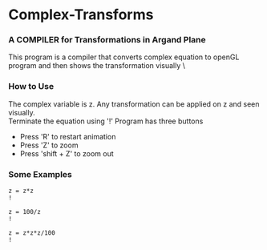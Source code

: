 # Complex-Transforms

### A COMPILER for Transformations in Argand Plane

This program is a compiler that converts complex equation to openGL program and then shows the transformation visually \

### How to Use

The complex variable is z. Any transformation can be applied on z and seen visually.\
Terminate the equation using '!'
Program has three buttons
* Press 'R' to restart animation
* Press 'Z' to zoom 
* Press 'shift + Z' to zoom out

### Some Examples

```
z = z*z
!
```


```
z = 100/z
!
```

```
z = z*z*z/100
!
```

